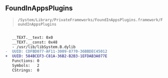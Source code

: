 ## FoundInAppsPlugins

> `/System/Library/PrivateFrameworks/FoundInAppsPlugins.framework/FoundInAppsPlugins`

```diff

   __TEXT.__text: 0x0
   __TEXT.__const: 0x48
   - /usr/lib/libSystem.B.dylib
-  UUID: CDFBD077-AF11-3009-8770-36BBDEC45012
+  UUID: 584BCEF3-C81A-36B2-B2B3-1EFDAB3A077E
   Functions: 0
   Symbols:   2
   CStrings:  0

```
